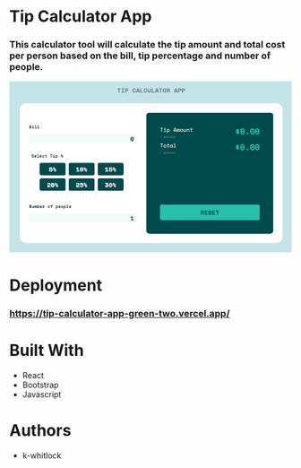 # Tip Calculator App
### This calculator tool will calculate the tip amount and total cost per person based on the bill, tip percentage and number of people. 
![Tip Calculator App Screenshot](public/tip-calculator-screenshot.PNG)
# Deployment
### https://tip-calculator-app-green-two.vercel.app/
# Built With 
- React
- Bootstrap 
- Javascript
# Authors
- k-whitlock 
